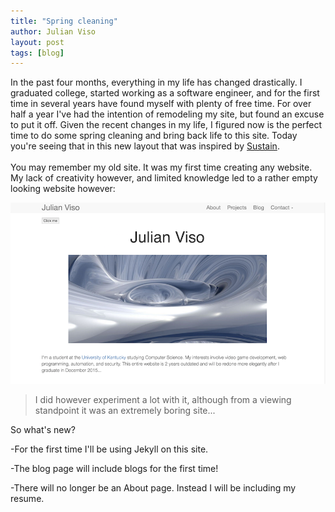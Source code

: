```yaml
---
title: "Spring cleaning"
author: Julian Viso
layout: post
tags: [blog]
---
```


In the past four months, everything in my life has changed drastically. I graduated college, started working as a software engineer, and for the first time in several years have found myself with plenty of free time. For over half a year I've had the intention of remodeling my site, but found an excuse to put it off. Given the recent changes in my life, I figured now is the perfect time to do some spring cleaning and bring back life to this site. Today you're seeing that in this new layout that was inspired by [Sustain](https://github.com/biomadeira/sustain).
<br><br>
You may remember my old site. It was my first time creating any website. My lack of creativity however, and limited knowledge led to a rather empty looking website however:

![oldWebsite](../static/img/oldWebsite.png)

>I did however experiment a lot with it, although from a viewing standpoint it was an extremely boring site...

So what's new?

-For the first time I'll be using Jekyll on this site.

-The blog page will include blogs for the first time!

-There will no longer be an About page. Instead I will be including my resume.


